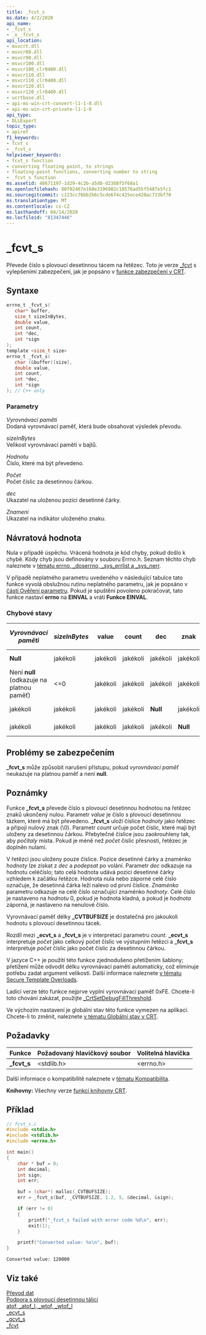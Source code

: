 ```yaml
---
title: _fcvt_s
ms.date: 4/2/2020
api_name:
- _fcvt_s
- _o__fcvt_s
api_location:
- msvcrt.dll
- msvcr80.dll
- msvcr90.dll
- msvcr100.dll
- msvcr100_clr0400.dll
- msvcr110.dll
- msvcr110_clr0400.dll
- msvcr120.dll
- msvcr120_clr0400.dll
- ucrtbase.dll
- api-ms-win-crt-convert-l1-1-0.dll
- api-ms-win-crt-private-l1-1-0
api_type:
- DLLExport
topic_type:
- apiref
f1_keywords:
- fcvt_s
- _fcvt_s
helpviewer_keywords:
- fcvt_s function
- converting floating point, to strings
- floating-point functions, converting number to string
- _fcvt_s function
ms.assetid: 48671197-1d29-4c2b-a5d8-d2368f5f68a1
ms.openlocfilehash: 80f02467e160e3196982c10576ad55f5487e5fc1
ms.sourcegitcommit: c123cc76bb2b6c5cde6f4c425ece420ac733bf70
ms.translationtype: MT
ms.contentlocale: cs-CZ
ms.lasthandoff: 04/14/2020
ms.locfileid: "81347446"
---
```

# <a name="_fcvt_s"></a>_fcvt_s

Převede číslo s plovoucí desetinnou tácem na řetězec. Toto je verze [_fcvt](fcvt.md) s vylepšeními zabezpečení, jak je popsáno v [funkce zabezpečení v CRT](../../c-runtime-library/security-features-in-the-crt.md).

## <a name="syntax"></a>Syntaxe

```C
errno_t _fcvt_s(
   char* buffer,
   size_t sizeInBytes,
   double value,
   int count,
   int *dec,
   int *sign
);
template <size_t size>
errno_t _fcvt_s(
   char (&buffer)[size],
   double value,
   int count,
   int *dec,
   int *sign
); // C++ only
```

### <a name="parameters"></a>Parametry

*Vyrovnávací paměti*<br/>
Dodaná vyrovnávací paměť, která bude obsahovat výsledek převodu.

*sizeInBytes*<br/>
Velikost vyrovnávací paměti v bajtů.

*Hodnotu*<br/>
Číslo, které má být převedeno.

*Počet*<br/>
Počet číslic za desetinnou čárkou.

*dec*<br/>
Ukazatel na uloženou pozici desetinné čárky.

*Znamení*<br/>
Ukazatel na indikátor uloženého znaku.

## <a name="return-value"></a>Návratová hodnota

Nula v případě úspěchu. Vrácená hodnota je kód chyby, pokud došlo k chybě. Kódy chyb jsou definovány v souboru Errno.h. Seznam těchto chyb naleznete v [tématu errno, _doserrno, _sys_errlist a _sys_nerr](../../c-runtime-library/errno-doserrno-sys-errlist-and-sys-nerr.md).

V případě neplatného parametru uvedeného v následující tabulce tato funkce vyvolá obslužnou rutinu neplatného parametru, jak je popsáno v [části Ověření parametru](../../c-runtime-library/parameter-validation.md). Pokud je spuštění povoleno pokračovat, tato funkce nastaví **errno** na **EINVAL** a vrátí **Funkce EINVAL**.

### <a name="error-conditions"></a>Chybové stavy

|*Vyrovnávací paměti*|*sizeInBytes*|value|count|dec|znak|Vrátit|Hodnota ve *vyrovnávací paměti*|
|--------------|-------------------|-----------|-----------|---------|----------|------------|-----------------------|
|**Null**|jakékoli|jakékoli|jakékoli|jakékoli|jakékoli|**EINVAL**|Není změněno.|
|Není **null** (odkazuje na platnou paměť)|<=0|jakékoli|jakékoli|jakékoli|jakékoli|**EINVAL**|Není změněno.|
|jakékoli|jakékoli|jakékoli|jakékoli|**Null**|jakékoli|**EINVAL**|Není změněno.|
|jakékoli|jakékoli|jakékoli|jakékoli|jakékoli|**Null**|**EINVAL**|Není změněno.|

## <a name="security-issues"></a>Problémy se zabezpečením

**_fcvt_s** může způsobit narušení přístupu, pokud *vyrovnávací paměť* neukazuje na platnou paměť a není **null**.

## <a name="remarks"></a>Poznámky

Funkce **_fcvt_s** převede číslo s plovoucí desetinnou hodnotou na řetězec znaků ukončený nulou. Parametr *value* je číslo s plovoucí desetinnou tázkem, které má být převedeno. **_fcvt_s** uloží číslice *hodnoty* jako řetězec a připojí nulový znak (\0). Parametr *count* určuje počet číslic, které mají být uloženy za desetinnou čárkou. Přebytečné číslice jsou zaokrouhleny tak, aby *počítaly* místa. Pokud je méně než *počet* číslic přesnosti, řetězec je doplněn nulami.

V řetězci jsou uloženy pouze číslice. Pozice desetinné čárky a znaménko *hodnoty* lze získat z *dec* a *podepsat* po volání. Parametr *dec* odkazuje na hodnotu celéčíslo; tato celá hodnota udává pozici desetinné čárky vzhledem k začátku řetězce. Hodnota nula nebo záporné celé číslo označuje, že desetinná čárka leží nalevo od první číslice. *Znaménko* parametru odkazuje na celé číslo označující znaménko *hodnoty*. Celé číslo je nastaveno na *hodnotu* 0, pokud je hodnota kladná, a pokud je *hodnota* záporná, je nastaveno na nenulové číslo.

Vyrovnávací paměť délky **_CVTBUFSIZE** je dostatečná pro jakoukoli hodnotu s plovoucí desetinnou tácek.

Rozdíl mezi **_ecvt_s** a **_fcvt_s** je v interpretaci parametru *count.* **_ecvt_s** interpretuje *počet* jako celkový počet číslic ve výstupním řetězci a **_fcvt_s** interpretuje *počet* číslic jako počet číslic za desetinnou čárkou.

V jazyce C++ je použití této funkce zjednodušeno přetížením šablony; přetížení může odvodit délku vyrovnávací paměti automaticky, což eliminuje potřebu zadat argument velikosti. Další informace naleznete [v tématu Secure Template Overloads](../../c-runtime-library/secure-template-overloads.md).

Ladicí verze této funkce nejprve vyplní vyrovnávací paměť 0xFE. Chcete-li toto chování zakázat, použijte [_CrtSetDebugFillThreshold](crtsetdebugfillthreshold.md).

Ve výchozím nastavení je globální stav této funkce vymezen na aplikaci. Chcete-li to změnit, naleznete [v tématu Globální stav v CRT](../global-state.md).

## <a name="requirements"></a>Požadavky

|Funkce|Požadovaný hlavičkový soubor|Volitelná hlavička|
|--------------|---------------------|---------------------|
|**_fcvt_s**|\<stdlib.h>|\<errno.h>|

Další informace o kompatibilitě naleznete v [tématu Kompatibilita](../../c-runtime-library/compatibility.md).

**Knihovny:** Všechny verze [funkcí knihovny CRT](../../c-runtime-library/crt-library-features.md).

## <a name="example"></a>Příklad

```C
// fcvt_s.c
#include <stdio.h>
#include <stdlib.h>
#include <errno.h>

int main()
{
    char * buf = 0;
    int decimal;
    int sign;
    int err;

    buf = (char*) malloc(_CVTBUFSIZE);
    err = _fcvt_s(buf, _CVTBUFSIZE, 1.2, 5, &decimal, &sign);

    if (err != 0)
    {
        printf("_fcvt_s failed with error code %d\n", err);
        exit(1);
    }

    printf("Converted value: %s\n", buf);
}
```

```Output
Converted value: 120000
```

## <a name="see-also"></a>Viz také

[Převod dat](../../c-runtime-library/data-conversion.md)<br/>
[Podpora s plovoucí desetinnou tálicí](../../c-runtime-library/floating-point-support.md)<br/>
[atof, _atof_l, _wtof, _wtof_l](atof-atof-l-wtof-wtof-l.md)<br/>
[_ecvt_s](ecvt-s.md)<br/>
[_gcvt_s](gcvt-s.md)<br/>
[_fcvt](fcvt.md)<br/>
